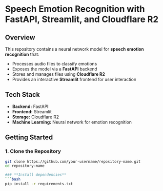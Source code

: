 # **Speech Emotion Recognition with FastAPI, Streamlit, and Cloudflare R2**

## **Overview**
This repository contains a neural network model for **speech emotion recognition** that:  
- Processes audio files to classify emotions  
- Exposes the model via a **FastAPI** backend  
- Stores and manages files using **Cloudflare R2**  
- Provides an interactive **Streamlit** frontend for user interaction  

## **Tech Stack**
- **Backend:** FastAPI  
- **Frontend:** Streamlit  
- **Storage:** Cloudflare R2  
- **Machine Learning:** Neural network for emotion recognition  

## **Getting Started**

### **1. Clone the Repository**
```bash
git clone https://github.com/your-username/repository-name.git
cd repository-name

### **Install dependencies**
```bash
pip install -r requirements.txt

